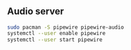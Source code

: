 #
## Audio server

```bash
sudo pacman -S pipewire pipewire-audio
systemctl --user enable pipewire
systemctl --user start pipewire
```
